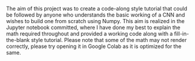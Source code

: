 The aim of this project was to create a code-along style tutorial that could be followed by anyone who understands the basic working of a CNN and wishes to build one from scratch using Numpy. 
This aim is realized in the Jupyter notebook committed, where I have done my best to explain the math required throughout and provided a working code along with a fill-in-the-blank style tutorial.
Please note that some of the math may not render correctly, please try opening it in Google Colab as it is optimized for the same.
